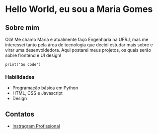 # Hello World, eu sou a Maria Gomes


## Sobre mim

Olá! Me chamo Maria e atualmente faço Engenharia na UFRJ, mas me interessei tanto 
pela área de tecnologia que decidi estudar mais sobre e virar uma desenvoldedora. 
Aqui postarei meus projetos, os quais serão sobre frontend e UI design!


```
print('Go code')
```


### Habilidades

* Programação básica em Python
* HTML, CSS e Javascript
* Design


## Contatos

* [Instragram Profissional](https://www.instagram.com/programarias/) 
